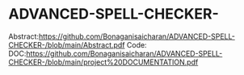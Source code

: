 # ADVANCED-SPELL-CHECKER-
Abstract:https://github.com/Bonaganisaicharan/ADVANCED-SPELL-CHECKER-/blob/main/Abstract.pdf
Code:
DOC:https://github.com/Bonaganisaicharan/ADVANCED-SPELL-CHECKER-/blob/main/project%20DOCUMENTATION.pdf
